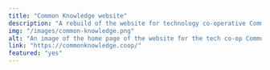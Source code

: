 ```yaml
---
title: "Common Knowledge website"
description: "A rebuild of the website for technology co-operative Common Knowledge. Built with Django Wagtail and Tailwind"
img: "/images/common-knowledge.png"
alt: "An image of the home page of the website for the tech co-op Common Knowledge."
link: "https://commonknowledge.coop/"
featured: "yes"
---
```


